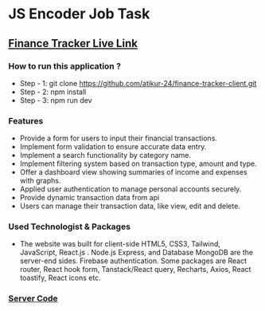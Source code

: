 # JS Encoder Job Task

## [Finance Tracker Live Link](https://finance-tracker-1084c.web.app/)

### How to run this application ?

- Step - 1: git clone https://github.com/atikur-24/finance-tracker-client.git
- Step - 2: npm install
- Step - 3: npm run dev

### Features

- Provide a form for users to input their financial transactions.
- Implement form validation to ensure accurate data entry.
- Implement a search functionality by category name.
- Implement filtering system based on transaction type, amount and type.
- Offer a dashboard view showing summaries of income and expenses with graphs.
- Applied user authentication to manage personal accounts securely.
- Provide dynamic transaction data from api
- Users can manage their transaction data, like view, edit and delete.

### Used Technologist & Packages

- The website was built for client-side HTML5, CSS3, Tailwind, JavaScript, React.js . Node.js Express, and Database MongoDB are the server-end sides. Firebase authentication. Some packages are React router, React hook form, Tanstack/React query, Recharts, Axios, React toastify, React icons etc.

### [Server Code](https://github.com/atikur-24/personal-finance-tracker-server)
